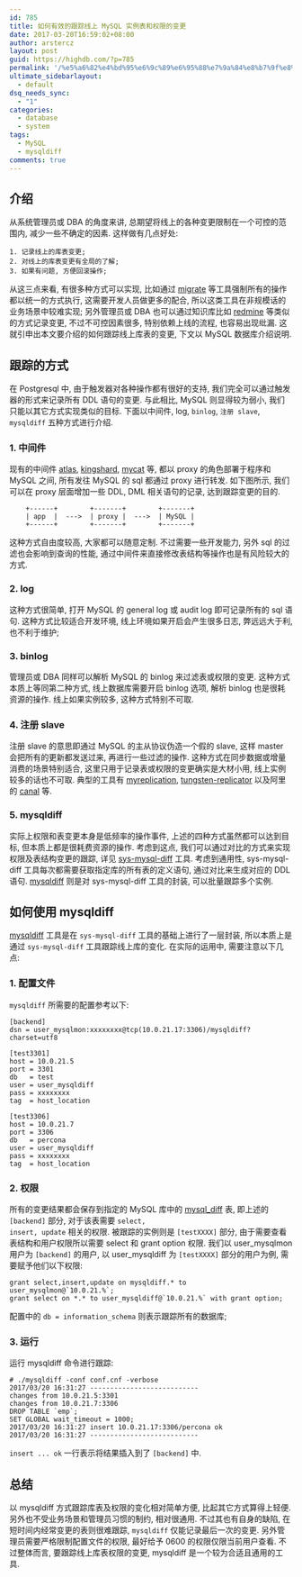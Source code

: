 ```yaml
---
id: 785
title: 如何有效的跟踪线上 MySQL 实例表和权限的变更
date: 2017-03-20T16:59:02+08:00
author: arstercz
layout: post
guid: https://highdb.com/?p=785
permalink: '/%e5%a6%82%e4%bd%95%e6%9c%89%e6%95%88%e7%9a%84%e8%b7%9f%e8%b8%aa%e7%ba%bf%e4%b8%8a-mysql-%e5%ae%9e%e4%be%8b%e8%a1%a8%e5%92%8c%e6%9d%83%e9%99%90%e7%9a%84%e5%8f%98%e6%9b%b4/'
ultimate_sidebarlayout:
  - default
dsq_needs_sync:
  - "1"
categories:
  - database
  - system
tags:
  - MySQL
  - mysqldiff
comments: true
---
```

<h2>介绍</h2>

从系统管理员或 DBA 的角度来讲, 总期望将线上的各种变更限制在一个可控的范围内, 减少一些不确定的因素. 这样做有几点好处:

```
1. 记录线上的库表变更;
2. 对线上的库表变更有全局的了解;
3. 如果有问题, 方便回滚操作;
```

从这三点来看, 有很多种方式可以实现, 比如通过 <a href="https://github.com/mattes/migrate">migrate</a> 等工具强制所有的操作都以统一的方式执行, 这需要开发人员做更多的配合, 所以这类工具在非规模话的业务场景中较难实现; 另外管理员或 DBA 也可以通过知识库比如 <a href="http://www.redmine.org.cn/">redmine</a> 等类似的方式记录变更, 不过不可控因素很多, 特别依赖上线的流程, 也容易出现纰漏. 这就引申出本文要介绍的如何跟踪线上库表的变更, 下文以 MySQL 数据库介绍说明.

<h2>跟踪的方式</h2>

在 Postgresql 中, 由于触发器对各种操作都有很好的支持, 我们完全可以通过触发器的形式来记录所有 DDL 语句的变更. 与此相比, MySQL 则显得较为弱小, 我们只能以其它方式实现类似的目标. 下面以中间件, log, `binlog`, `注册 slave`, `mysqldiff` 五种方式进行介绍.

<h3>1. 中间件</h3>

现有的中间件 <a href="https://github.com/Qihoo360/Atlas">atlas</a>, <a href="https://github.com/flike/kingshard">kingshard</a>, <a href="https://github.com/MyCATApache/Mycat-Server">mycat</a> 等, 都以 proxy 的角色部署于程序和 MySQL 之间, 所有发往 MySQL 的 sql 都通过 proxy 进行转发. 如下图所示, 我们可以在 proxy 层面增加一些 DDL, DML 相关语句的记录, 达到跟踪变更的目的.

```
    +------+        +-------+        +-------+
    | app  |  --->  | proxy |  --->  | MySQL |
    +------+        +-------+        +-------+
```


这种方式自由度较高, 大家都可以随意定制. 不过需要一些开发能力, 另外 sql 的过滤也会影响到查询的性能, 通过中间件来直接修改表结构等操作也是有风险较大的方式.

<h3>2. log</h3>

这种方式很简单, 打开 MySQL 的 general log 或 audit log 即可记录所有的 sql 语句. 这种方式比较适合开发环境, 线上环境如果开启会产生很多日志, 弊远远大于利, 也不利于维护;

<h3>3. binlog</h3>

管理员或 DBA 同样可以解析 MySQL 的 binlog 来过滤表或权限的变更. 这种方式本质上等同第二种方式, 线上数据库需要开启 binlog 选项, 解析 binlog 也是很耗资源的操作. 线上如果实例较多, 这种方式特别不可取.

<h3>4. 注册 slave</h3>

注册 slave 的意思即通过 MySQL 的主从协议伪造一个假的 slave, 这样 master 会把所有的更新都发送过来, 再进行一些过滤的操作. 这种方式在同步数据或增量消费的场景特别适合, 这里只用于记录表或权限的变更确实是大材小用, 线上实例较多的话也不可取. 典型的工具有 <a href="https://github.com/2tvenom/myreplication">myreplication</a>, <a href="https://github.com/vmware/tungsten-replicator">tungsten-replicator</a> 以及阿里的 <a href="https://github.com/alibaba/canal">canal</a> 等.

<h3>5. mysqldiff</h3>

实际上权限和表变更本身是低频率的操作事件, 上述的四种方式虽然都可以达到目标, 但本质上都是很耗费资源的操作. 考虑到这点, 我们可以通过对比的方式来实现权限及表结构变更的跟踪, 详见 <a href="https://github.com/arstercz/sys-toolkit#sys-mysql-diff">sys-mysql-diff</a> 工具. 考虑到通用性, sys-mysql-diff 工具每次都需要获取指定库的所有表的定义语句, 通过对比来生成对应的 DDL 语句. <a href="https://github.com/arstercz/mysqldiff">mysqldiff</a> 则是对 sys-mysql-diff 工具的封装, 可以批量跟踪多个实例.

<h2>如何使用 mysqldiff</h2>

<a href="https://github.com/arstercz/mysqldiff">mysqldiff</a> 工具是在 `sys-mysql-diff` 工具的基础上进行了一层封装, 所以本质上是通过 `sys-mysql-diff` 工具跟踪线上库的变化. 在实际的运用中, 需要注意以下几点:

<h3>1. 配置文件</h3>

`mysqldiff` 所需要的配置参考以下:

```
[backend]
dsn = user_mysqlmon:xxxxxxxx@tcp(10.0.21.17:3306)/mysqldiff?charset=utf8

[test3301]
host = 10.0.21.5
port = 3301
db   = test
user = user_mysqldiff
pass = xxxxxxxx
tag  = host_location

[test3306]
host = 10.0.21.7
port = 3306
db   = percona
user = user_mysqldiff
pass = xxxxxxxx
tag  = host_location
```

<h3>2. 权限</h3>

所有的变更结果都会保存到指定的 MySQL 库中的 <a href="https://github.com/arstercz/mysqldiff/blob/master/mysqldiff.sql">mysql_diff</a> 表, 即上述的 <code>[backend]</code> 部分, 对于该表需要 <code>select, insert, update</code> 相关的权限. 被跟踪的实例则是 <code>[testXXXX]</code> 部分, 由于需要查看表结构和用户权限所以需要 select 和 grant option 权限. 我们以 user_mysqlmon 用户为 <code>[backend]</code> 的用户, 以 user_mysqldiff 为 <code>[testXXXX]</code> 部分的用户为例, 需要赋予他们以下权限:

```
grant select,insert,update on mysqldiff.* to user_mysqlmon@`10.0.21.%`;
grant select on *.* to user_mysqldiff@`10.0.21.%` with grant option;
```

配置中的 `db = information_schema` 则表示跟踪所有的数据库;

<h3>3. 运行</h3>

运行 mysqldiff 命令进行跟踪:

```
# ./mysqldiff -conf conf.cnf -verbose
2017/03/20 16:31:27 ---------------------------
changes from 10.0.21.5:3301 
changes from 10.0.21.7:3306 
DROP TABLE `emp`;
SET GLOBAL wait_timeout = 1000;
2017/03/20 16:31:27 insert 10.0.21.17:3306/percona ok
2017/03/20 16:31:27 ---------------------------
```

`insert ... ok` 一行表示将结果插入到了 `[backend]` 中.

<h2>总结</h2>

以 mysqldiff 方式跟踪库表及权限的变化相对简单方便, 比起其它方式算得上轻便. 另外也不受业务场景和管理员习惯的制约, 相对很通用. 不过其也有自身的缺陷, 在短时间内经常变更的表则很难跟踪, `mysqldiff` 仅能记录最后一次的变更. 另外管理员需要严格限制配置文件的权限, 最好给予 0600 的权限仅限当前用户查看. 不过整体而言, 要跟踪线上库表权限的变更, mysqldiff 是一个较为合适且通用的工具.
